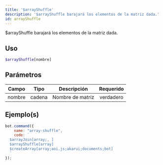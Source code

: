 ```yaml
---
title: '$arrayShuffle'
description: '$arrayShuffle barajará los elementos de la matriz dada.'
id: arrayShuffle
---
```


$arrayShuffle barajará los elementos de la matriz dada.

## Uso

```php
$arrayShuffle[nombre]
```

## Parámetros

| Campo  | Tipo   | Descripción      | Requerido |
| ------ | ------ | ---------------- |:---------:|
| nombre | cadena | Nombre de matriz | verdadero |

## Ejemplo(s)

```javascript
bot.command({
    name: "array-shuffle",
    code: `
  $arrayJoin[array;, ]
  $arrayShuffle[array]
  $createArray[array;aoi.js;akarui;documents;bot]
  `
});
```
